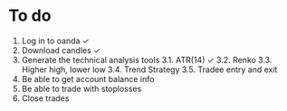 # To do

1. Log in to oanda ✓
2. Download candles ✓
3. Generate the technical analysis tools
   3.1. ATR(14) ✓
   3.2. Renko
   3.3. Higher high, lower low
   3.4. Trend Strategy
   3.5. Tradee entry and exit
4. Be able to get account balance info
5. Be able to trade with stoplosses
6. Close trades
